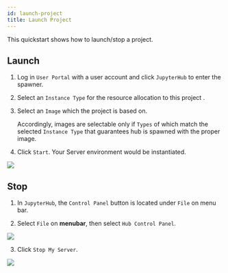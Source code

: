 ```yaml
---
id: launch-project
title: Launch Project
---
```


This quickstart shows how to launch/stop a project.

## Launch

1. Log in `User Portal` with a user account and click `JupyterHub` to enter the spawner.

2. Select an `Instance Type` for the resource allocation to this project .

3. Select an `Image` which the project is based on.

   Accordingly, images are selectable only if `Types` of which match the selected `Instance Type` that guarantees hub is spawned with the proper image.

4. Click `Start`. Your Server environment would be instantiated.

![](assets/spawner_v24.png)

## Stop

1. In `JupyterHub`, the `Control Panel` button is located under `File` on menu bar.

2. Select `File` on **menubar**, then select `Hub Control Panel`.

![](assets/Hub_control_panel.png)

3. Click `Stop My Server`.

![](assets/navbar_stop_server.png)
